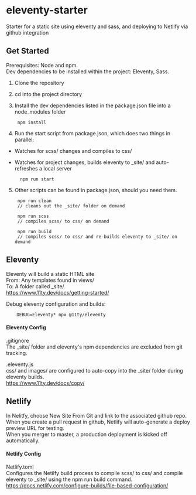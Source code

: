# eleventy-starter
Starter for a static site using eleventy and sass, and deploying to Netlify via github integration

## Get Started
Prerequisites: Node and npm.  
Dev dependencies to be installed within the project: Eleventy, Sass.  

1. Clone the repository  
2. cd into the project directory  
3. Install the dev dependencies listed in the package.json file into a node_modules folder
        
        npm install

4. Run the start script from package.json, which does two things in parallel:  
- Watches for scss/ changes and compiles to css/
- Watches for project changes, builds eleventy to _site/ and auto-refreshes a local server  

        npm run start
    
5. Other scripts can be found in package.json, should you need them.  

        npm run clean
        // cleans out the _site/ folder on demand
        
        npm run scss 
        // compiles scss/ to css/ on demand
        
        npm run build
        // compiles scss/ to css/ and re-builds eleventy to _site/ on demand
        

## Eleventy
Eleventy will build a static HTML site  
From: Any templates found in views/  
To: A folder called _site/  
https://www.11ty.dev/docs/getting-started/  

Debug eleventy configuration and builds:

        DEBUG=Eleventy* npx @11ty/eleventy
    
    

#### Eleventy Config  
.gitignore  
The _site/ folder and eleventy's npm dependencies are excluded from git tracking.  

.eleventy.js  
css/ and images/ are configured to auto-copy into the _site/ folder during eleventy builds.  
https://www.11ty.dev/docs/copy/  


## Netlify
In Nelitfy, choose New Site From Git and link to the associated github repo.  
When you create a pull request in github, Netlify will auto-generate a deploy preview URL for testing.   
When you merger to master, a production deployment is kicked off automatically. 

#### Netlify Config
Netlify.toml   
Configures the Netilfy build process to compile scss/ to css/ and compile eleventy to _site/ using the npm run build command.
https://docs.netlify.com/configure-builds/file-based-configuration/
